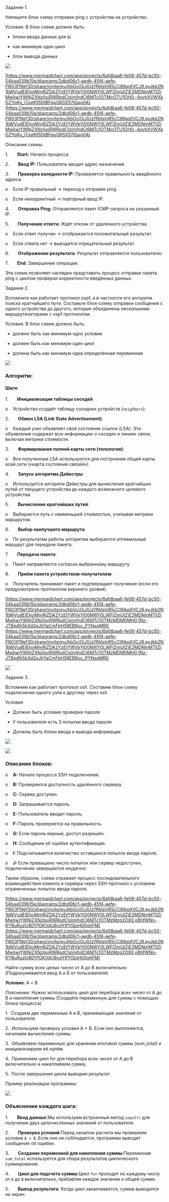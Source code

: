 Задание 1.

Напишите блок схему отправки ping с устройства на устройство.

Условия: В блок схеме должно быть:

- блоки ввода данных для ip

- как минимум один цикл

- блок вывода данных

![](file:///C:/Users/gasil/AppData/Local/Temp/msohtmlclip1/01/clip_image002.jpg)

[https://www.mermaidchart.com/app/projects/6afdbaa6-fe08-457d-bc50-54baa039b15e/diagrams/2dbd06c1-aedb-45f4-aefe-f1603f19ef30/share/invite/eyJhbGciOiJIUzI1NiIsInR5cCI6IkpXVCJ9.eyJkb2N1bWVudElEIjoiMmRiZDA2YzEtYWVkYi00NWY0LWFlZmUtZjE2MDNmMTllZjMwIiwiYWNjZXNzIjoiRWRpdCIsImlhdCI6MTc1OTMyOTU1OH0.-4xvhXVWXkGZYpKy_i7Jqtf05DtBFppGRSX57lQqo0A](https://www.mermaidchart.com/app/projects/6afdbaa6-fe08-457d-bc50-54baa039b15e/diagrams/2dbd06c1-aedb-45f4-aefe-f1603f19ef30/share/invite/eyJhbGciOiJIUzI1NiIsInR5cCI6IkpXVCJ9.eyJkb2N1bWVudElEIjoiMmRiZDA2YzEtYWVkYi00NWY0LWFlZmUtZjE2MDNmMTllZjMwIiwiYWNjZXNzIjoiRWRpdCIsImlhdCI6MTc1OTMyOTU1OH0.-4xvhXVWXkGZYpKy_i7Jqtf05DtBFppGRSX57lQqo0A)

Описание схемы:

1.       **Start:** Начало процесса.

2.       **Ввод IP:** Пользователь вводит адрес назначения.

3.       **Проверка валидности IP:** Проверяется правильность введённого адреса.

o    Если IP правильный → переход к отправке ping.

o    Если некорректный → повторный ввод IP.

4.       **Отправка Ping:** Отправляется пакет ICMP-запроса на указанный IP.

5.       **Получение ответа:** Ждёт отклик от удаленного устройства.

o    Если ответ получен → отображается положительный результат.

o    Если ответа нет → выводится отрицательный результат.

6.       **Отображение результата:** Результат отправляется пользователю.

7.       **End:** Завершение операции.

Эта схема позволяет наглядно представить процесс отправки пакета ping с циклом проверки корректности введённых данных.

Задание 2.

Вспомните как работает протокол ospf, а в частности его алгоритм поиска кратчайшего пути. Составьте блок-схему отправки сообщения с одного устройства до другого, которые объединены несколькими маршрутизаторами с ospf протоколом.

Условия: В блок схеме должно быть:

- должно быть как минимум одно условие

- должен быть как минимум один цикл

- должна быть как минимум одна определённая переменная

![](file:///C:/Users/gasil/AppData/Local/Temp/msohtmlclip1/01/clip_image004.jpg)

### Алгоритм:

#### **Шаги:**

1.       **Инициализация таблицы соседей**

o    Устройство создаёт таблицу соседних устройств (`neighbors`).

2.       **Обмен** **LSA (Link State Advertisement)**:

o    Каждый узел объявляет своё состояние ссылок (LSA). Эти объявления содержат всю информацию о соседях и линиях связи, включая метрики стоимости.

3.       **Формирование полной карты сети (топология)**:

o    Все полученные LSA используются для построения общей карты всей сети («карта состояний связей»).

4.       **Запуск алгоритма Дейкстры**:

o    Используется алгоритм Дейкстры для вычисления кратчайших путей от текущего устройства до каждого возможного целевого устройства.

5.       **Вычисление кратчайших путей**:

o    Выбирается путь с наименьшей стоимостью, учитывая метрики маршрутов.

6.       **Выбор наилучшего маршрута**:

o    По результатам работы алгоритма выбирается оптимальный маршрут для передачи пакета.

7.       **Передача пакета**:

o    Пакет направляется согласно выбранному маршруту.

8.       **Приём пакета устройством-получателем**:

o    Получатель принимает пакет и подтверждает получение (если это предусмотрено протоколом верхнего уровня).

[https://www.mermaidchart.com/app/projects/6afdbaa6-fe08-457d-bc50-54baa039b15e/diagrams/2dbd06c1-aedb-45f4-aefe-f1603f19ef30/share/invite/eyJhbGciOiJIUzI1NiIsInR5cCI6IkpXVCJ9.eyJkb2N1bWVudElEIjoiMmRiZDA2YzEtYWVkYi00NWY0LWFlZmUtZjE2MDNmMTllZjMwIiwiYWNjZXNzIjoiRWRpdCIsImlhdCI6MTc1OTMzMDM0MH0.1Nz-JTBjs6h5kXd2pJtiYaCmFkH5REB9oc_PYNxqMRI](https://www.mermaidchart.com/app/projects/6afdbaa6-fe08-457d-bc50-54baa039b15e/diagrams/2dbd06c1-aedb-45f4-aefe-f1603f19ef30/share/invite/eyJhbGciOiJIUzI1NiIsInR5cCI6IkpXVCJ9.eyJkb2N1bWVudElEIjoiMmRiZDA2YzEtYWVkYi00NWY0LWFlZmUtZjE2MDNmMTllZjMwIiwiYWNjZXNzIjoiRWRpdCIsImlhdCI6MTc1OTMzMDM0MH0.1Nz-JTBjs6h5kXd2pJtiYaCmFkH5REB9oc_PYNxqMRI)

![](file:///C:/Users/gasil/AppData/Local/Temp/msohtmlclip1/01/clip_image005.png)

Задание 3.

Вспомним как работает протокол ssh. Составим блок-схему подключения одного узла к другому через ssh

Условия

- Должно быть условие проверки пароля

- У пользователя есть 3 попытки ввода пароля

- Должны быть блоки ввода и вывода информации

![](file:///C:/Users/gasil/AppData/Local/Temp/msohtmlclip1/01/clip_image007.jpg)

![](file:///C:/Users/gasil/AppData/Local/Temp/msohtmlclip1/01/clip_image009.png)

### Описание блоков:

o    **A:** Начало процесса SSH-подключения.

o    **B:** Проверяется доступность удалённого сервера.

o    **C:** Сервер доступен.

o    **D:** Запрашивается пароль.

o    **E:** Пользователь вводит пароль.

o    **F:** Пароль проверяется на правильность.

o    **G:** Если пароль верный, доступ разрешён.

o    **H:** Сообщение об ошибке аутентификации.

o    **I:** Подсчитывается количество оставшихся попыток ввода пароля.

o    **J:** Если превышено число попыток или сервер недоступен, подключение завершается неудачно.

Таким образом, схема отражает процесс последовательного взаимодействия клиента и сервера через SSH-протокол с условием ограниченных попыток ввода пароля.

[https://www.mermaidchart.com/app/projects/6afdbaa6-fe08-457d-bc50-54baa039b15e/diagrams/2dbd06c1-aedb-45f4-aefe-f1603f19ef30/share/invite/eyJhbGciOiJIUzI1NiIsInR5cCI6IkpXVCJ9.eyJkb2N1bWVudElEIjoiMmRiZDA2YzEtYWVkYi00NWY0LWFlZmUtZjE2MDNmMTllZjMwIiwiYWNjZXNzIjoiRWRpdCIsImlhdCI6MTc1OTMzMzg2OX0.yBhfWNn-KYBuRuzfJ6DYfGKVdU8vdYtfYlQoH00xhFM](https://www.mermaidchart.com/app/projects/6afdbaa6-fe08-457d-bc50-54baa039b15e/diagrams/2dbd06c1-aedb-45f4-aefe-f1603f19ef30/share/invite/eyJhbGciOiJIUzI1NiIsInR5cCI6IkpXVCJ9.eyJkb2N1bWVudElEIjoiMmRiZDA2YzEtYWVkYi00NWY0LWFlZmUtZjE2MDNmMTllZjMwIiwiYWNjZXNzIjoiRWRpdCIsImlhdCI6MTc1OTMzMzg2OX0.yBhfWNn-KYBuRuzfJ6DYfGKVdU8vdYtfYlQoH00xhFM)

Найти сумму всех целых чисел от А до B включительно (Подразумевается ввод А и Б от пользователя)

**Условие**: А < B

_Пояснение_: Нужно использовать цикл для перебора всех чисел от А до B и накопления суммы (Создайте переменную для суммы с помощью блока процесса)

1.  Создаем две переменные A и B, принимающие значения от пользователя.

2.  Используем проверку условия A < B. Если оно выполняется, начинаем вычисление суммы.

3.  Объявляем переменную для хранения итоговой суммы (sum_total) и инициализируем её нулём.

4.  Применяем цикл for для перебора всех чисел от A до B включительно и накапливаем сумму.

5.  После завершения цикла выводим результат.

Пример реализации программы:

![](file:///C:/Users/gasil/AppData/Local/Temp/msohtmlclip1/01/clip_image011.jpg)

### Объяснение каждого шага:

1.       **Ввод данных**:Мы используем встроенный метод `input()` для получения двух целочисленных значений от пользователя.

2.       **Проверка условий**:Перед началом расчета мы проверяем условие `A < B`. Если оно не соблюдается, программа выводит сообщение об ошибке.

3.       **Создание переменной для накопления суммы**:Переменная `sum_total` используется для сбора результатов циклического суммирования.

4.       **Цикл для подсчета суммы**:Цикл `for` проходит по каждому числу от `A` до `B` включительно, прибавляя каждое значение к общей сумме.

5.       **Вывод результата**: Когда цикл заканчивается, сумма выводится на экран.

